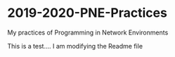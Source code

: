 # 2019-2020-PNE-Practices
My practices of Programming in Network Environments

This is a test.... I am modifying the Readme file

